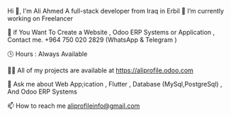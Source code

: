 Hi 👋, I'm Ali Ahmed
A full-stack developer from Iraq in Erbil
🔭 I’m currently working on Freelancer

🤝 if You Want To Create a Website , Odoo ERP Systems  or Application , Contact me. +964 750 020 2829 (WhatsApp & Telegram ) 

🕓 Hours : Always Available 

👨‍💻 All of my projects are available at https://aliprofile.odoo.com

💬 Ask me about Web App;ication , Flutter , Database (MySql,PostgreSql) , And Odoo ERP Systems

📫 How to reach me aliprofileinfo@gmail.com
